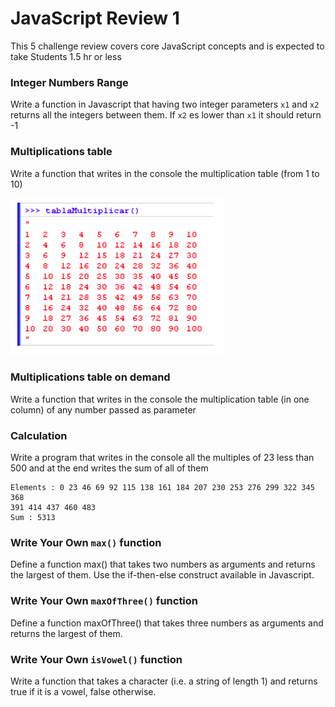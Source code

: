 # JavaScript Review 1
This 5 challenge review covers core JavaScript concepts and is expected to take Students 1.5 hr or less

### Integer Numbers Range

Write a function in Javascript that having two integer parameters `x1` and `x2` returns all the integers between them. If `x2` es lower than `x1` it should return -1

### Multiplications table

Write a function that writes in the console the multiplication table (from 1 to 10)

![multiplication](./multiplication-table.png?raw=true)


### Multiplications table on demand

Write a function that writes in the console the multiplication table (in one column) of any number passed as parameter

### Calculation

Write a program that writes in the console all the multiples of 23 less than 500 and at the end writes the sum of all of them

    Elements : 0 23 46 69 92 115 138 161 184 207 230 253 276 299 322 345 368
    391 414 437 460 483
    Sum : 5313

### Write Your Own `max()` function

Define a function max() that takes two numbers as arguments and returns the largest of them. Use the if-then-else construct available in Javascript.

### Write Your Own  `maxOfThree()` function

Define a function maxOfThree() that takes three numbers as arguments and returns the largest of them.

### Write Your Own  `isVowel()` function

Write a function that takes a character (i.e. a string of length 1) and returns true if it is a vowel, false otherwise.

